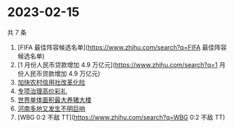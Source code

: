 # 2023-02-15

共 7 条

<!-- BEGIN -->
<!-- 最后更新时间 Wed Feb 15 2023 07:12:32 GMT+0800 (China Standard Time) -->

1. [FIFA 最佳阵容候选名单](https://www.zhihu.com/search?q=FIFA 最佳阵容候选名单)
1. [1 月份人民币贷款增加 4.9 万亿元](https://www.zhihu.com/search?q=1
   月份人民币贷款增加 4.9 万亿元)
1. [加快农村信用社改革化险](https://www.zhihu.com/search?q=加快农村信用社改革化险)
1. [专项治理高价彩礼](https://www.zhihu.com/search?q=专项治理高价彩礼)
1. [世界单体面积最大养猪大楼](https://www.zhihu.com/search?q=世界单体面积最大养猪大楼)
1. [河南多地又发生不明巨响](https://www.zhihu.com/search?q=河南多地又发生不明巨响)
1. [WBG 0:2 不敌 TT](https://www.zhihu.com/search?q=WBG 0:2 不敌 TT)

<!-- END -->
